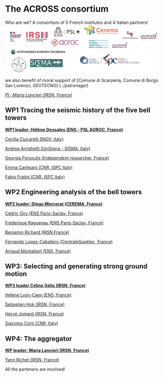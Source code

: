 # The ACROSS consortium

Who are we?
A consortium of 5 French institutes and 4 Italian partners!
![logos](images/logo.png)

we also benefit of moral support of [Comune di Scarperia, Comune di Borgo San Lorenzo, GEOTECNO] (../patronage/)


*[PI : Maria Lancieri (IRSN, France)](maria)*

## WP1 Tracing the seismic history of the five bell towers

**[WP1 leader: Hélène Dessales (ENS - PSL AOROC, France)](helened)**

[Cecilia Ciucarelli (INGV, Italy)](cecilia)

[Andrea Arrighetti (UniSiena - SISMA, Italy)](andrea)

[Georgia Porsoulis (Independent researcher, France)](georgia)

[Emma Cantisani (CNR, ISPC Italy)](emma)

[Fabio Fratini (CNR, ISPC Italy)](fabio)

## WP2 Engineering analysis of the bell towers

**[WP2 leader: Diego Mercerat (CEREMA, France)](diego)**

[Cédric Giry (ENS Paris-Saclay, France)](cedric)

[Fréderique Raguenau (ENS Paris-Saclay, France)](fred)

[Benjamin Richard (IRSN France)](benjamin) 

[Fernando Lopez-Caballero (CentraleSupélec, France)](fernando)

[Arnaud Montabert (ENS, France)](arnaud)

## WP3: Selecting and generating strong ground motion

**[WP3 leader Céline Gélis (IRSN, France)](celine)**

[Hélène Lyon-Caen (ENS, France)](helenelc)

[Sebastien Hok (IRSN, France)](seb)

[Hervé Jomard (IRSN, France)](herve)
 
[Giacomo Corti (CNR, Italy)](giacomo)

## WP4: The aggregator

**[WP leader: Maria Lancieri (IRSN, France)](maria)**

[Yann Richet (IRSN, France)](yann)

All the parteners are involved!









